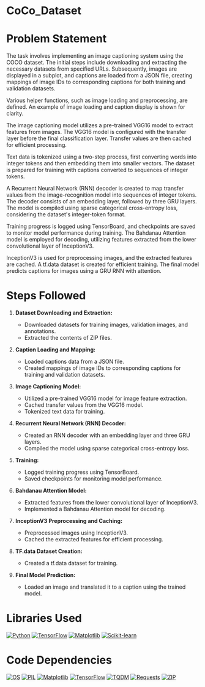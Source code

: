 # CoCo_Dataset
# Problem Statement

The task involves implementing an image captioning system using the COCO dataset. The initial steps include downloading and extracting the necessary datasets from specified URLs. Subsequently, images are displayed in a subplot, and captions are loaded from a JSON file, creating mappings of image IDs to corresponding captions for both training and validation datasets.

Various helper functions, such as image loading and preprocessing, are defined. An example of image loading and caption display is shown for clarity.

The image captioning model utilizes a pre-trained VGG16 model to extract features from images. The VGG16 model is configured with the transfer layer before the final classification layer. Transfer values are then cached for efficient processing.

Text data is tokenized using a two-step process, first converting words into integer tokens and then embedding them into smaller vectors. The dataset is prepared for training with captions converted to sequences of integer tokens.

A Recurrent Neural Network (RNN) decoder is created to map transfer values from the image-recognition model into sequences of integer tokens. The decoder consists of an embedding layer, followed by three GRU layers. The model is compiled using sparse categorical cross-entropy loss, considering the dataset's integer-token format.

Training progress is logged using TensorBoard, and checkpoints are saved to monitor model performance during training. The Bahdanau Attention model is employed for decoding, utilizing features extracted from the lower convolutional layer of InceptionV3.

InceptionV3 is used for preprocessing images, and the extracted features are cached. A tf.data dataset is created for efficient training. The final model predicts captions for images using a GRU RNN with attention.

# Steps Followed

1. **Dataset Downloading and Extraction:**
   - Downloaded datasets for training images, validation images, and annotations.
   - Extracted the contents of ZIP files.

2. **Caption Loading and Mapping:**
   - Loaded captions data from a JSON file.
   - Created mappings of image IDs to corresponding captions for training and validation datasets.

3. **Image Captioning Model:**
   - Utilized a pre-trained VGG16 model for image feature extraction.
   - Cached transfer values from the VGG16 model.
   - Tokenized text data for training.

4. **Recurrent Neural Network (RNN) Decoder:**
   - Created an RNN decoder with an embedding layer and three GRU layers.
   - Compiled the model using sparse categorical cross-entropy loss.

5. **Training:**
   - Logged training progress using TensorBoard.
   - Saved checkpoints for monitoring model performance.

6. **Bahdanau Attention Model:**
   - Extracted features from the lower convolutional layer of InceptionV3.
   - Implemented a Bahdanau Attention model for decoding.

7. **InceptionV3 Preprocessing and Caching:**
   - Preprocessed images using InceptionV3.
   - Cached the extracted features for efficient processing.

8. **TF.data Dataset Creation:**
   - Created a tf.data dataset for training.

9. **Final Model Prediction:**
   - Loaded an image and translated it to a caption using the trained model.
     
# Libraries Used

[![Python](https://img.shields.io/badge/Python-%233776AB.svg?logo=python&logoColor=white)](https://www.python.org/)
[![TensorFlow](https://img.shields.io/badge/TensorFlow-%23FF6F00.svg?logo=tensorflow&logoColor=white)](https://www.tensorflow.org/)
[![Matplotlib](https://img.shields.io/badge/Matplotlib-%23FF6F00.svg?logo=matplotlib&logoColor=white)](https://matplotlib.org/)
[![Scikit-learn](https://img.shields.io/badge/Scikit--learn-%23F7931E.svg?logo=scikit-learn&logoColor=white)](https://scikit-learn.org/)

# Code Dependencies

[![OS](https://img.shields.io/badge/OS-%233776AB.svg?logo=linux&logoColor=white)](https://en.wikipedia.org/wiki/Operating_system)
[![PIL](https://img.shields.io/badge/PIL-%23FF6F00.svg?logo=python&logoColor=white)](https://pillow.readthedocs.io/en/stable/)
[![Matplotlib](https://img.shields.io/badge/Matplotlib-%23FF6F00.svg?logo=matplotlib&logoColor=white)](https://matplotlib.org/)
[![TensorFlow](https://img.shields.io/badge/TensorFlow-%23FF6F00.svg?logo=tensorflow&logoColor=white)](https://www.tensorflow.org/)
[![TQDM](https://img.shields.io/badge/TQDM-%233776AB.svg?logo=python&logoColor=white)](https://tqdm.github.io/)
[![Requests](https://img.shields.io/badge/Requests-%233776AB.svg?logo=python&logoColor=white)](https://docs.python-requests.org/en/latest/)
[![ZIP](https://img.shields.io/badge/ZIP-%23FF6F00.svg?logo=python&logoColor=white)](https://docs.python.org/3/library/zipfile.html)


